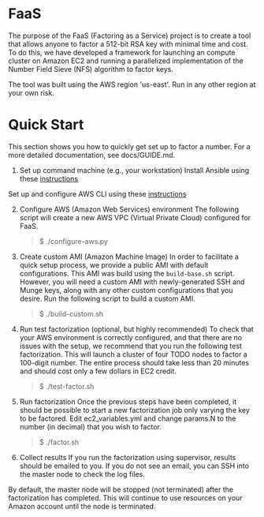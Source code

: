 # FaaS
The purpose of the FaaS (Factoring as a Service) project is to create a tool that allows anyone to factor a 512-bit RSA key with minimal time and cost. To do this, we have developed a framework for launching an compute cluster on Amazon EC2 and running a parallelized implementation of the Number Field Sieve (NFS) algorithm to factor keys.

The tool was built using the AWS region 'us-east'. Run in any other region at your own risk.

# Quick Start
This section shows you how to quickly get set up to factor a number. For a more detailed documentation, see docs/GUIDE.md.

1.  Set up command machine (e.g., your workstation)
Install Ansible using these [instructions](http://docs.ansible.com/ansible/intro_installation.html#installation)

Set up and configure AWS CLI using these [instructions](http://docs.aws.amazon.com/cli/latest/userguide/cli-chap-getting-set-up.html)

2. Configure AWS (Amazon Web Services) environment
The following script will create a new AWS VPC (Virtual Private Cloud) configured for FaaS. 
    >$ ./configure-aws.py

3. Create custom AMI (Amazon Machine Image)
In order to facilitate a quick setup process, we provide a public AMI with default configurations. This AMI was build using the `build-base.sh` script. However, you will need a custom AMI with newly-generated SSH and Munge keys, along with any other custom configurations that you desire. Run the following script to build a custom AMI.

    >$ ./build-custom.sh

4. Run test factorization (optional, but highly recommended)
To check that your AWS environment is correctly configured, and that there are no issues with the setup, we recommend that you run the following test factorization. This will launch a cluster of four TODO nodes to factor a 100-digit number. The entire process should take less than 20 minutes and should cost only a few dollars in EC2 credit.

    >$ ./test-factor.sh

5. Run factorization
Once the previous steps have been completed, it should be possible to start a new factorization job only varying the key to be factored. Edit ec2\_variables.yml and change params.N to the number (in decimal) that you wish to factor.

    >$ ./factor.sh

6. Collect results
If you run the factorization using supervisor, results should be emailed to you. If you do not see an email, you can SSH into the master node to check the log files.

By default, the master node will be stopped (not terminated) after the factorization has completed. This will continue to use resources on your Amazon account until the node is terminated. 
